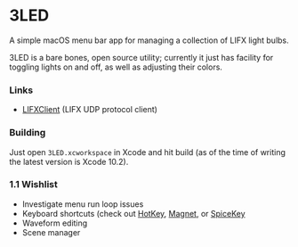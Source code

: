 # 3LED

A simple macOS menu bar app for managing a collection of LIFX light bulbs.

3LED is a bare bones, open source utility; currently it just has facility for toggling lights on and off, as well as adjusting their colors.

### Links

- [LIFXClient](https://github.com/dclelland/LIFXClient) (LIFX UDP protocol client)

### Building

Just open `3LED.xcworkspace` in Xcode and hit build (as of the time of writing the latest version is Xcode 10.2).

### 1.1 Wishlist

- Investigate menu run loop issues
- Keyboard shortcuts (check out [HotKey](https://github.com/soffes/HotKey), [Magnet](https://github.com/Clipy/Magnet), or [SpiceKey](https://github.com/Kyome22/SpiceKey)
- Waveform editing
- Scene manager
